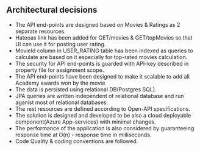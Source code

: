 ## Architectural decisions
* The API end-points are designed based on Movies & Ratings as 2 separate resources.
* Hateoas link has been added for GET/movies & GET/topMovies so that UI can use it for posting user rating.
* MovieId column in USER_RATING table has been indexed as queries to calculate are based on it especially for top-rated movies calculation.
* The security for API end-points is guarded with API-key described in property file for assignment scope.
* The API end-points have been designed to make it scalable to add all Academy awards won by the movie
* The data is persisted using relational DB(Postgres SQL).
* JPA queries are written independent of relational database and run aganist most of relational databases.
* The rest resources are defined according to Open-API specifications.
* The solution is designed and developed to be also a cloud deployable component(Azure App-services) with minimal changes.
* The performance of the application is also considered by guaranteeing response time at O(n) - response time in milliseconds.
* Code Quality & coding conventions are followed.